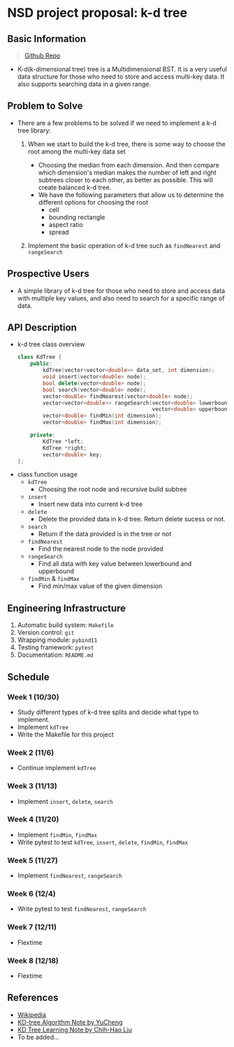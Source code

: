 # NSD project proposal: k-d tree

## Basic Information
> [Github Repo](https://github.com/adcf3016/kdtree)
- K-d(k-dimensional tree) tree is a Multidimensional BST.
It is a very useful data structure for those who need to store and access multi-key data.
It also supports searching data in a given range.

## Problem to Solve
- There are a few problems to be solved if we need to implement a k-d tree library:
    1. When we start to build the k-d tree, there is some way to choose the root among the multi-key data set
        - Choosing the median from each dimension.
        And then compare which dimension's median makes the number of left and right subtrees closer to each other, as better as possible.
        This will create balanced k-d tree.
        - We have the following parameters that allow us to determine the different options for choosing the root
            - cell
            - bounding rectangle
            - aspect ratio
            - spread

    2. Implement the basic operation of k-d tree such as `findNearest` and `rangeSearch`

## Prospective Users
- A simple library of k-d tree for those who need to store and access data with multiple key values, and also need to search for a specific range of data.

## API Description
- k-d tree class overview
    ```c++
    class KdTree {
        public:
            kdTree(vector<vector<double>> data_set, int dimension);
            void insert(vector<double> node);
            bool delete(vector<double> node);
            bool search(vector<double> node);
            vector<double> findNearest(vector<double> node);
            vector<vector<double>> rangeSearch(vector<double> lowerbound,
                                               vector<double> upperbound);
            vector<double> findMin(int dimension);
            vector<double> findMax(int dimension);

        private:
            KdTree *left;
            KdTree *right;
            vector<double> key;
    };
    ```
- class function usage
    - `kdTree`
        - Choosing the root node and recursive build subtree
    - `insert`
        - Insert new data into current k-d tree
    - `delete`
        - Delete the provided data in k-d tree.
        Return delete sucess or not.
    - `search`
        - Return if the data provided is in the tree or not
    - `findNearest`
        - Find the nearest node to the node provided
    - `rangeSearch`
        - Find all data with key value between lowerbound and upperbound
    - `findMin` & `findMax`
        - Find min/max value of the given dimension

## Engineering Infrastructure
1. Automatic build system: `Makefile`
2. Version control: `git`
3. Wrapping module: `pybind11`
4. Testing framework: `pytest`
5. Documentation: `README.md`

## Schedule
### Week 1 (10/30)
- Study different types of k-d tree splits and decide what type to implement.
- Implement `kdTree`
- Write the Makefile for this project

### Week 2 (11/6)
- Continue implement `kdTree`

### Week 3 (11/13)
- Implement `insert`, `delete`, `search`

### Week 4 (11/20)
- Implement `findMin`, `findMax`
- Write pytest to test `kdTree`, `insert`, `delete`, `findMin`, `findMax`

### Week 5 (11/27)
- Implement `findNearest`, `rangeSearch`

### Week 6 (12/4)
- Write pytest to test `findNearest`, `rangeSearch`

### Week 7 (12/11)
- Flextime

### Week 8 (12/18)
- Flextime

## References
- [Wikipedia](https://en.wikipedia.org/wiki/K-d_tree)
- [KD-tree Algorithm Note by YuCheng](https://blog.yucheng.me/post/kd-tree/)
- [KD Tree Learning Note by Chih-Hao Liu](https://tomohiroliu22.medium.com/%E6%A9%9F%E5%99%A8%E5%AD%B8%E7%BF%92-%E5%AD%B8%E7%BF%92%E7%AD%86%E8%A8%98%E7%B3%BB%E5%88%97-69-k%E7%B6%AD%E6%A8%B9-kd-tree-b3b8591c9245)
- To be added...
